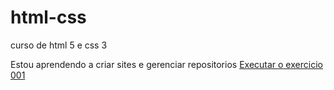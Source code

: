 # html-css
 curso de html 5 e css 3

Estou aprendendo a criar sites e gerenciar repositorios
<a href="http://galbiatifelipe.github.io/html-css/exercicios/ex001/">Executar o exercicio 001</a>